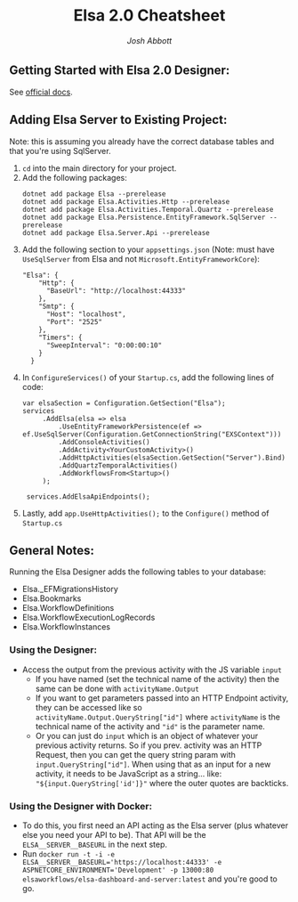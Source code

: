 <center>
<h1>Elsa 2.0 Cheatsheet</h1>
<h6>Josh Abbott</h6>
</center>

## Getting Started with Elsa 2.0 Designer:
See [official docs](https://elsa-workflows.github.io/elsa-core/docs/next/quickstarts/quickstarts-aspnetcore-server-dashboard-and-api-endpoints).


##  Adding Elsa Server to Existing Project:
Note: this is assuming you already have the correct database tables and that you're using SqlServer.
1. `cd` into the main directory for your project.
2. Add the following packages:
	```
	dotnet add package Elsa --prerelease 
	dotnet add package Elsa.Activities.Http --prerelease 
	dotnet add package Elsa.Activities.Temporal.Quartz --prerelease 
	dotnet add package Elsa.Persistence.EntityFramework.SqlServer --prerelease 
	dotnet add package Elsa.Server.Api --prerelease
	```
3. Add the following section to your `appsettings.json` (Note: must have `UseSqlServer` from Elsa and not  `Microsoft.EntityFrameworkCore`):
	```
	"Elsa": {
	    "Http": {
	      "BaseUrl": "http://localhost:44333"
	    },
	    "Smtp": {
	      "Host": "localhost",
	      "Port": "2525"
	    },
	    "Timers": {
	      "SweepInterval": "0:00:00:10"
	    }
	  }
	```
4. In `ConfigureServices()` of your `Startup.cs`, add the following lines of code:
	```
    var elsaSection = Configuration.GetSection("Elsa");
	services
	     .AddElsa(elsa => elsa
	         .UseEntityFrameworkPersistence(ef => ef.UseSqlServer(Configuration.GetConnectionString("EXSContext")))
	         .AddConsoleActivities()
	         .AddActivity<YourCustomActivity>()
	         .AddHttpActivities(elsaSection.GetSection("Server").Bind)
	         .AddQuartzTemporalActivities()
	         .AddWorkflowsFrom<Startup>()
	     );

	 services.AddElsaApiEndpoints();
	```
5. Lastly, add `app.UseHttpActivities();` to the `Configure()` method of `Startup.cs`

## General Notes:
Running the Elsa Designer adds the following tables to your database:
* Elsa._EFMigrationsHistory
* Elsa.Bookmarks
* Elsa.WorkflowDefinitions
* Elsa.WorkflowExecutionLogRecords
* Elsa.WorkflowInstances

### Using the Designer:
* Access the output from the previous activity with the JS variable `input`
	* If you have named (set the technical name of the activity) then the same can be done with `activityName.Output`
	* If you want to get parameters passed into an HTTP Endpoint activity, they can be accessed like so `activityName.Output.QueryString["id"]` where `activityName` is the technical name of the activity and `"id"` is the parameter name.
	* Or you can just do `input` which is an object of whatever your previous activity returns. So if you prev. activity was an HTTP Request, then you can get the query string param with `input.QueryString["id"]`. When using that as an input for a new activity, it needs to be JavaScript as a string... like: `"${input.QueryString['id']}"` where the outer quotes are backticks. 
### Using the Designer with Docker:
* To do this, you first need an API acting as the Elsa server (plus whatever else you need your API to be). That API will be the `ELSA__SERVER__BASEURL` in the next step.
* Run `docker run -t -i -e ELSA__SERVER__BASEURL='https://localhost:44333' -e ASPNETCORE_ENVIRONMENT='Development' -p 13000:80 elsaworkflows/elsa-dashboard-and-server:latest` and you're good to go.
